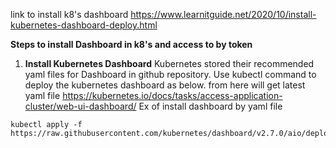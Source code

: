 link to install k8's dashboard 
https://www.learnitguide.net/2020/10/install-kubernetes-dashboard-deploy.html

**Steps to install Dashboard in k8's and access to by token**

1. **Install Kubernetes Dashboard**
Kubernetes stored their recommended yaml files for Dashboard in github repository. Use kubectl command to deploy the kubernetes dashboard as below.
from here will get latest yaml file https://kubernetes.io/docs/tasks/access-application-cluster/web-ui-dashboard/
Ex of install dashboard by yaml file
```
kubectl apply -f https://raw.githubusercontent.com/kubernetes/dashboard/v2.7.0/aio/deploy/recommended.yaml
```
